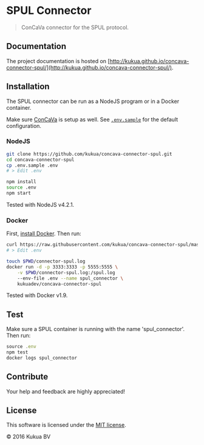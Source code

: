 # SPUL Connector

> ConCaVa connector for the SPUL protocol.

## Documentation

The project documentation is hosted on [http://kukua.github.io/concava-connector-spul/](http://kukua.github.io/concava-connector-spul/).

## Installation

The SPUL connector can be run as a NodeJS program or in a Docker container.

Make sure [ConCaVa](https://github.com/kukua/concava) is setup as well.
See [`.env.sample`](https://github.com/kukua/concava-connector-spul/tree/master/.env.sample) for the default configuration.

### NodeJS

```bash
git clone https://github.com/kukua/concava-connector-spul.git
cd concava-connector-spul
cp .env.sample .env
# > Edit .env

npm install
source .env
npm start
```

Tested with NodeJS v4.2.1.

### Docker

First, [install Docker](http://docs.docker.com/engine/installation/). Then run:

```bash
curl https://raw.githubusercontent.com/kukua/concava-connector-spul/master/.env.sample > .env
# > Edit .env

touch $PWD/connector-spul.log
docker run -d -p 3333:3333 -p 5555:5555 \
	-v $PWD/connector-spul.log:/spul.log
	--env-file .env --name spul_connector \
	kukuadev/concava-connector-spul
```

Tested with Docker v1.9.

## Test

Make sure a SPUL container is running with the name 'spul_connector'. Then run:

```js
source .env
npm test
docker logs spul_connector
```

## Contribute

Your help and feedback are highly appreciated!

## License

This software is licensed under the [MIT license](https://github.com/kukua/concava-connector-spul/blob/master/LICENSE).

© 2016 Kukua BV
